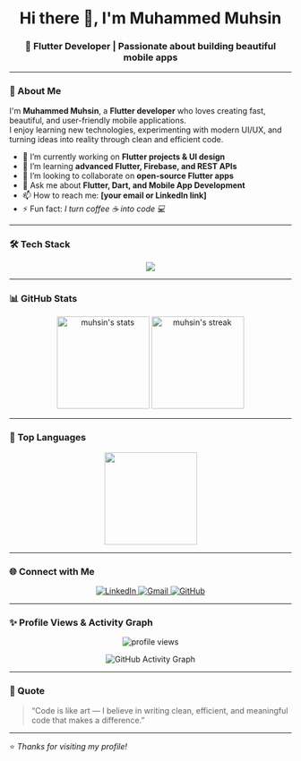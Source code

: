 <!-- Profile Header -->
<h1 align="center">Hi there 👋, I'm Muhammed Muhsin</h1>
<h3 align="center">🚀 Flutter Developer | Passionate about building beautiful mobile apps</h3>

---

### 💫 About Me  
I'm **Muhammed Muhsin**, a **Flutter developer** who loves creating fast, beautiful, and user-friendly mobile applications.  
I enjoy learning new technologies, experimenting with modern UI/UX, and turning ideas into reality through clean and efficient code.

- 🔭 I’m currently working on **Flutter projects & UI design**
- 🌱 I’m learning **advanced Flutter, Firebase, and REST APIs**
- 👯 I’m looking to collaborate on **open-source Flutter apps**
- 💬 Ask me about **Flutter, Dart, and Mobile App Development**
- 📫 How to reach me: **[your email or LinkedIn link]**
- ⚡ Fun fact: *I turn coffee ☕ into code 💻*

---

### 🛠️ Tech Stack  
<p align="center">
  <img src="https://skillicons.dev/icons?i=flutter,dart,firebase,androidstudio,git,github,html,css,vscode" />
</p>

---

### 📊 GitHub Stats  
<p align="center">
  <img src="https://github-readme-stats.vercel.app/api?username=MUHSIN-KS&show_icons=true&theme=tokyonight" alt="muhsin's stats" height="165" />
  <img src="https://github-readme-streak-stats.herokuapp.com/?user=MUHSIN-KS&theme=tokyonight" alt="muhsin's streak" height="165" />
</p>

---

### 🚀 Top Languages  
<p align="center">
  <img src="https://github-readme-stats.vercel.app/api/top-langs/?username=MUHSIN-KS&layout=compact&theme=tokyonight" height="165" />
</p>

---

### 🌐 Connect with Me  
<p align="center">
  <a href="https://www.linkedin.com/in/YOUR-LINKEDIN" target="_blank">
    <img src="https://img.shields.io/badge/LinkedIn-%230077B5.svg?logo=linkedin&logoColor=white" alt="LinkedIn"/>
  </a>
  <a href="mailto:YOUR-EMAIL@gmail.com" target="_blank">
    <img src="https://img.shields.io/badge/Gmail-D14836.svg?logo=gmail&logoColor=white" alt="Gmail"/>
  </a>
  <a href="https://github.com/MUHSIN-KS" target="_blank">
    <img src="https://img.shields.io/badge/GitHub-100000.svg?logo=github&logoColor=white" alt="GitHub"/>
  </a>
</p>

---

### ✨ Profile Views & Activity Graph  
<p align="center">
  <img src="https://komarev.com/ghpvc/?username=MUHSIN-KS&label=Profile%20Views&color=0e75b6&style=flat" alt="profile views"/>
</p>

<p align="center">
  <img src="https://github-readme-activity-graph.vercel.app/graph?username=MUHSIN-KS&theme=tokyo-night" alt="GitHub Activity Graph"/>
</p>

---

### 🦋 Quote  
> “Code is like art — I believe in writing clean, efficient, and meaningful code that makes a difference.”  

---

⭐️ *Thanks for visiting my profile!*  
